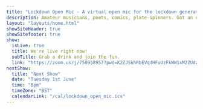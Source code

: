 ```yaml
---
title: "Lockdown Open Mic - A virtual open mic for the lockdown generation"
description: Amateur musicians, poets, comics, plate-spinners. Got an urge to perform in this time of social distancing and isolation? We’re here for you. The pubs and clubs might be closed and your favourite local open-mic night sadly on hiatus but you can join our friendly virtual, online open mic and share in the entertainment. Anything goes; singing, acoustic music, spoken word, comedy. Whatever you've got, we'd love to see it.
layout: "layouts/home.html"
showSiteHeader: true
showSitefooter: true
show:
  isLive: true
  title: We're live right now!
  subTitle: Grab a drink and join the fun.
  link: "https://zoom.us/j/750958957?pwd=K2ZJSkhRbEVqdHFuUzFkWW1xM2ZUdz09"
nextShow:
  title: "Next Show"
  date: "Tuesday 1st June"
  time: "8pm"
  timeZone: "BST"
  calendarLink: "/cal/lockdown_open_mic.ics"
---
```

